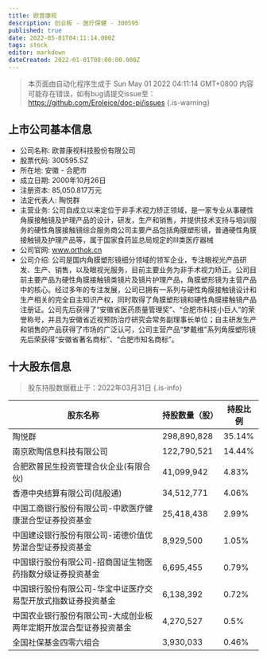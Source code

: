 ```yaml
---
title: 欧普康视
description: 创业板 - 医疗保健 - 300595
published: true
date: 2022-05-01T04:11:14.000Z
tags: stock
editor: markdown
dateCreated: 2022-01-01T00:00:00.000Z
---
```


> 本页面由自动化程序生成于 Sun May 01 2022 04:11:14 GMT+0800
> 内容可能存在错误，如有bug请提交issue至：https://github.com/Eroleice/doc-pi/issues
{.is-warning}

## 上市公司基本信息
- 公司名称: 欧普康视科技股份有限公司
- 股票代码: 300595.SZ
- 所在地: 安徽 - 合肥市
- 成立日期: 2000年10月26日
- 注册资本: 85,050.817万元
- 法定代表人: 陶悦群
- 主营业务: 公司自成立以来定位于非手术视力矫正领域，是一家专业从事硬性角膜接触镜及护理产品的设计，研发，生产和销售，并提供技术支持与培训服务的硬性角膜接触镜综合服务商公司主要产品包括角膜塑形镜，普通硬性角膜接触镜及护理产品等，属于国家食药监总局规定的Ⅲ类医疗器械
- 公司官网: www.orthok.cn
- 公司介绍: 公司是国内角膜塑形镜细分领域的领军企业，专注眼视光产品研发、生产、销售，以及眼视光服务，目前主要业务为非手术视力矫正。公司目前主要产品为硬性角膜接触镜类镜片及镜片护理产品，角膜塑形镜为主营产品中的核心。经过多年的专注发展，公司已拥有一系列与硬性角膜接触镜设计和生产相关的完全自主知识产权，同时取得了角膜塑形镜和硬性角膜接触镜产品注册证。公司先后获得了“安徽省医药质量管理奖”、“合肥市科技小巨人”的荣誉称号，并且为安徽省近视预防治疗研究会常务副理事长单位；自主研发生产和销售的产品获得了市场的广泛认可，公司主营产品“梦戴维”系列角膜塑形镜先后荣获得“安徽省著名商标”、“合肥市知名商标”。


## 十大股东信息
> 股东持股数据截止于：2022年03月31日
{.is-info}

| 股东名称 | 持股数量（股） | 持股比例 |
| --- | --- | --- |
| 陶悦群 | 298,890,828 | 35.14% |
| 南京欧陶信息科技有限公司 | 122,790,521 | 14.44% |
| 合肥欧普民生投资管理合伙企业(有限合伙) | 41,099,942 | 4.83% |
| 香港中央结算有限公司(陆股通) | 34,512,771 | 4.06% |
| 中国工商银行股份有限公司-中欧医疗健康混合型证券投资基金 | 25,418,438 | 2.99% |
| 中国建设银行股份有限公司-诺德价值优势混合型证券投资基金 | 8,929,500 | 1.05% |
| 中国银行股份有限公司-招商国证生物医药指数分级证券投资基金 | 6,695,455 | 0.79% |
| 中国银行股份有限公司-华宝中证医疗交易型开放式指数证券投资基金 | 6,138,392 | 0.72% |
| 中国农业银行股份有限公司-大成创业板两年定期开放混合型证券投资基金 | 4,270,527 | 0.5% |
| 全国社保基金四零六组合 | 3,930,033 | 0.46% |





